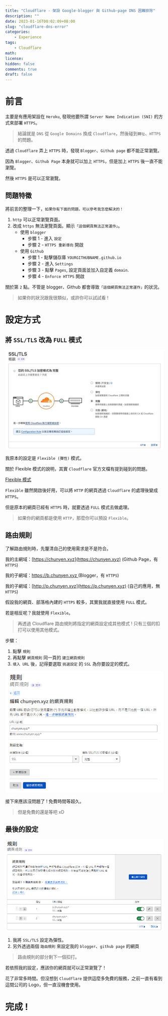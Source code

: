 ```yaml
---
title: "Cloudflare - 架設 Google-blogger 與 Github-page DNS 困難排除"
description: ""
date: 2023-01-16T00:02:09+08:00
slug: "cloudflare-dns-error"
categories:
    - Experience
tags:
    - Cloudflare
math: 
license: 
hidden: false
comments: true
draft: false
---
```


# 前言

主要是有應用架設在 `Heroku`, 發現他要所謂 `Server Name Indication (SNI)` 的方式來部署 `HTTPS`。

> 結論就是 `DNS` 從 `Google Domains` 換成 `Cloudflare`，然後碰到`轉址`、`HTTPS`的問題。

透過 `Cloudflare` 弄上 `HTTPS` 時，發現 `Blogger`、`Github page` 都不能正常瀏覽。

因為 `Blogger`、`Github Page` 本身就可以加上 `HTTPS`，但是加上 `HTTPS` 後一直不能瀏覽。

然後 `HTTPS` 是可以正常瀏覽。

## 問題特徵

將前言的整理一下，`如果你有下面的問題，可以參考我怎麼解決的！`

1. `http` 可以正常瀏覽頁面。
2. 改成 `https` 無法瀏覽頁面。顯示`「這個網頁無法正常運作」`。
    - 使用 `blogger` 
      - 步驟 1 - 進入 `設定`
      - 步驟 2 - `HTTPS 重新導向` 開啟
    - 使用 `Github`
      - 步驟 1 - 點擊儲存庫 `YOURGITHUBNAME.github.io`
      - 步驟 2 - 進入 `Settings`
      - 步驟 3 - 點擊 `Pages`, 設定頁面並加入自定義 `domain`. 
      - 步驟 4 - `Enforce HTTPS` 開啟

關於第 `2` 點。不管是 blogger、Github 都會導致`「這個網頁無法正常運作」`的狀況。

> 如果你的狀況跟我很類似，或許你可以試試看 !

# 設定方式

## 將 `SSL/TLS` 改為 `FULL` 模式

![Cloudflare SSL/TLS 設定](images/20230116/01-full.jpg)

我原本的設定是 `Flexible (彈性)` 模式。

關於 Flexible 模式的說明，其實 `Cloudflare` 官方文檔有提到碰到的問題。

[Flexible 模式](https://developers.cloudflare.com/ssl/origin-configuration/ssl-modes/flexible/)

`Flexible` 雖然開啟後好用，可以將 `HTTP` 的網頁透過 `Cloudflare` 的處理後變成 `HTTPS`。

但是原本的網頁已經有 `HTTPS` 時，就要透過 `FULL` 模式去做處理。

> 如果你的網頁都是使用 `HTTP`，那麼你可以預設 `Flexible`。

## 路由規則

了解路由規則時，先釐清自己的使用需求是不是符合。

我的主網域：[https://chunyen.xyz](https://chunyen.xyz) (Github Page，有 `HTTPS`)

我的子網域：[https://b.chunyen.xyz ](https://b.chunyen.xyz ) (Blogger，有 `HTTPS`)

我的子網域：[http://p.chunyen.xyz](https://p.chunyen.xyz) (自己的應用，無 `HTTPS`)

假設我的網頁、部落格內建的 `HTTPS` 較多，其實我就直接使用 `FULL` 模式。

若是相反呢？我就使用 `Flexible`。

> 再透過 Cloudflare 路由規則將指定的網頁設定成其他模式 ! 只有三個的扣打可以使用其他模式。

步驟：
1. 點擊 `規則`
2. 再點擊 `網頁規則` 同一頁的 `建立網頁規則`
3. `填入 URL` 後，記得要選取 `挑選設定` 的 `SSL` 為你要設定的模式。

![Cloudflare SSL/TLS 路由規則](images/20230116/03-rule-example.jpg)

接下來應該沒問題了 ! 免費時間等超久。

> 但是免費的還是等吧 xD

## 最後的設定

![Cloudflare SSL/TLS 路由規則的結果](images/20230116/04-result.jpg)

1. 我將 `SSL/TLS` 設定為彈性。
2. 另外透過兩個 `路由規則` 來設定我的 `blogger`、`github page` 的網頁

> 路由規則的部分剩下一個扣打。

若依照我的設定，應該你的網頁就可以正常瀏覽了！

花了非常多時間。但沒想到 `Cloudflare` 提供這麼多免費的服務，之前一直有看到這間公司的 Logo，但一直沒機會使用。

# 完成 !